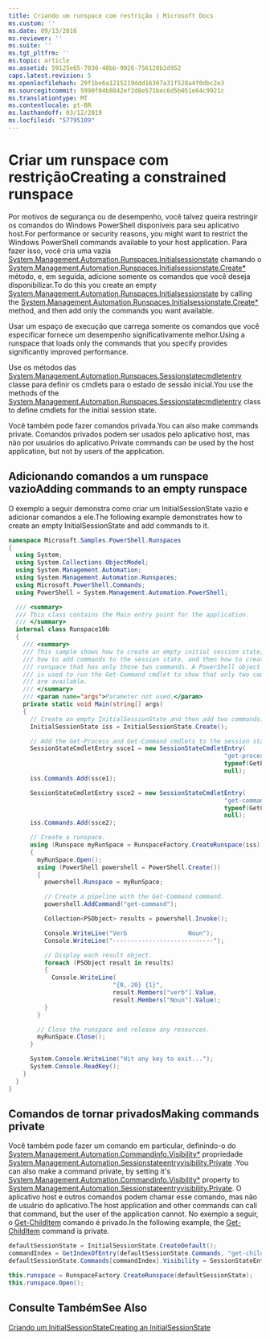 ```yaml
---
title: Criando um runspace com restrição | Microsoft Docs
ms.custom: ''
ms.date: 09/13/2016
ms.reviewer: ''
ms.suite: ''
ms.tgt_pltfrm: ''
ms.topic: article
ms.assetid: 59125e65-7030-40bb-9926-756120b2d952
caps.latest.revision: 5
ms.openlocfilehash: 29f1be6a1215219ddd16367a31f528a4f0dbc2e3
ms.sourcegitcommit: 5990f04b8042ef2d8e571bec6d5b051e64c9921c
ms.translationtype: MT
ms.contentlocale: pt-BR
ms.lasthandoff: 03/12/2019
ms.locfileid: "57795109"
---
```

# <a name="creating-a-constrained-runspace"></a><span data-ttu-id="40012-102">Criar um runspace com restrição</span><span class="sxs-lookup"><span data-stu-id="40012-102">Creating a constrained runspace</span></span>

<span data-ttu-id="40012-103">Por motivos de segurança ou de desempenho, você talvez queira restringir os comandos do Windows PowerShell disponíveis para seu aplicativo host.</span><span class="sxs-lookup"><span data-stu-id="40012-103">For performance or security reasons, you might want to restrict the Windows PowerShell commands available to your host application.</span></span> <span data-ttu-id="40012-104">Para fazer isso, você cria uma vazia [System.Management.Automation.Runspaces.Initialsessionstate](/dotnet/api/System.Management.Automation.Runspaces.InitialSessionState) chamando o [System.Management.Automation.Runspaces.Initialsessionstate.Create\*](/dotnet/api/System.Management.Automation.Runspaces.InitialSessionState.Create) método, e, em seguida, adicione somente os comandos que você deseja disponibilizar.</span><span class="sxs-lookup"><span data-stu-id="40012-104">To do this you create an empty [System.Management.Automation.Runspaces.Initialsessionstate](/dotnet/api/System.Management.Automation.Runspaces.InitialSessionState) by calling the [System.Management.Automation.Runspaces.Initialsessionstate.Create\*](/dotnet/api/System.Management.Automation.Runspaces.InitialSessionState.Create) method, and then add only the commands you want available.</span></span>

 <span data-ttu-id="40012-105">Usar um espaço de execução que carrega somente os comandos que você especificar fornece um desempenho significativamente melhor.</span><span class="sxs-lookup"><span data-stu-id="40012-105">Using a runspace that loads only the commands that you specify provides significantly improved performance.</span></span>

 <span data-ttu-id="40012-106">Use os métodos das [System.Management.Automation.Runspaces.Sessionstatecmdletentry](/dotnet/api/System.Management.Automation.Runspaces.SessionStateCmdletEntry) classe para definir os cmdlets para o estado de sessão inicial.</span><span class="sxs-lookup"><span data-stu-id="40012-106">You use the methods of the [System.Management.Automation.Runspaces.Sessionstatecmdletentry](/dotnet/api/System.Management.Automation.Runspaces.SessionStateCmdletEntry) class to define cmdlets for the initial session state.</span></span>

 <span data-ttu-id="40012-107">Você também pode fazer comandos privada.</span><span class="sxs-lookup"><span data-stu-id="40012-107">You can also make commands private.</span></span> <span data-ttu-id="40012-108">Comandos privados podem ser usados pelo aplicativo host, mas não por usuários do aplicativo.</span><span class="sxs-lookup"><span data-stu-id="40012-108">Private commands can be used by the host application, but not by users of the application.</span></span>

## <a name="adding-commands-to-an-empty-runspace"></a><span data-ttu-id="40012-109">Adicionando comandos a um runspace vazio</span><span class="sxs-lookup"><span data-stu-id="40012-109">Adding commands to an empty runspace</span></span>

 <span data-ttu-id="40012-110">O exemplo a seguir demonstra como criar um InitialSessionState vazio e adicionar comandos a ele.</span><span class="sxs-lookup"><span data-stu-id="40012-110">The following example demonstrates how to create an empty InitialSessionState and add commands to it.</span></span>

```csharp
namespace Microsoft.Samples.PowerShell.Runspaces
{
  using System;
  using System.Collections.ObjectModel;
  using System.Management.Automation;
  using System.Management.Automation.Runspaces;
  using Microsoft.PowerShell.Commands;
  using PowerShell = System.Management.Automation.PowerShell;

  /// <summary>
  /// This class contains the Main entry point for the application.
  /// </summary>
  internal class Runspace10b
  {
    /// <summary>
    /// This sample shows how to create an empty initial session state,
    /// how to add commands to the session state, and then how to create a
    /// runspace that has only those two commands. A PowerShell object
    /// is used to run the Get-Command cmdlet to show that only two commands
    /// are available.
    /// </summary>
    /// <param name="args">Parameter not used.</param>
    private static void Main(string[] args)
    {
      // Create an empty InitialSessionState and then add two commands.
      InitialSessionState iss = InitialSessionState.Create();

      // Add the Get-Process and Get-Command cmdlets to the session state.
      SessionStateCmdletEntry ssce1 = new SessionStateCmdletEntry(
                                                            "get-process",
                                                            typeof(GetProcessCommand),
                                                            null);
      iss.Commands.Add(ssce1);

      SessionStateCmdletEntry ssce2 = new SessionStateCmdletEntry(
                                                            "get-command",
                                                            typeof(GetCommandCommand),
                                                            null);
      iss.Commands.Add(ssce2);

      // Create a runspace.
      using (Runspace myRunSpace = RunspaceFactory.CreateRunspace(iss))
      {
        myRunSpace.Open();
        using (PowerShell powershell = PowerShell.Create())
        {
          powershell.Runspace = myRunSpace;

          // Create a pipeline with the Get-Command command.
          powershell.AddCommand("get-command");

          Collection<PSObject> results = powershell.Invoke();

          Console.WriteLine("Verb                 Noun");
          Console.WriteLine("----------------------------");

          // Display each result object.
          foreach (PSObject result in results)
          {
            Console.WriteLine(
                             "{0,-20} {1}",
                             result.Members["verb"].Value,
                             result.Members["Noun"].Value);
          }
        }

        // Close the runspace and release any resources.
        myRunSpace.Close();
      }

      System.Console.WriteLine("Hit any key to exit...");
      System.Console.ReadKey();
    }
  }
}
```

## <a name="making-commands-private"></a><span data-ttu-id="40012-111">Comandos de tornar privados</span><span class="sxs-lookup"><span data-stu-id="40012-111">Making commands private</span></span>

 <span data-ttu-id="40012-112">Você também pode fazer um comando em particular, definindo-o do [System.Management.Automation.Commandinfo.Visibility\*](/dotnet/api/System.Management.Automation.CommandInfo.Visibility) propriedade [System.Management.Automation.Sessionstateentryvisibility.Private](/dotnet/api/System.Management.Automation.SessionStateEntryVisibility.Private) .</span><span class="sxs-lookup"><span data-stu-id="40012-112">You can also make a command private, by setting it's [System.Management.Automation.Commandinfo.Visibility\*](/dotnet/api/System.Management.Automation.CommandInfo.Visibility) property to [System.Management.Automation.Sessionstateentryvisibility.Private](/dotnet/api/System.Management.Automation.SessionStateEntryVisibility.Private).</span></span> <span data-ttu-id="40012-113">O aplicativo host e outros comandos podem chamar esse comando, mas não de usuário do aplicativo.</span><span class="sxs-lookup"><span data-stu-id="40012-113">The host application and other commands can call that command, but the user of the application cannot.</span></span> <span data-ttu-id="40012-114">No exemplo a seguir, o [Get-ChildItem](/powershell/module/Microsoft.PowerShell.Management/Get-ChildItem) comando é privado.</span><span class="sxs-lookup"><span data-stu-id="40012-114">In the following example, the [Get-ChildItem](/powershell/module/Microsoft.PowerShell.Management/Get-ChildItem) command is private.</span></span>

```csharp
defaultSessionState = InitialSessionState.CreateDefault();
commandIndex = GetIndexOfEntry(defaultSessionState.Commands, "get-childitem");
defaultSessionState.Commands[commandIndex].Visibility = SessionStateEntryVisibility.Private;

this.runspace = RunspaceFactory.CreateRunspace(defaultSessionState);
this.runspace.Open();
```

## <a name="see-also"></a><span data-ttu-id="40012-115">Consulte Também</span><span class="sxs-lookup"><span data-stu-id="40012-115">See Also</span></span>

 [<span data-ttu-id="40012-116">Criando um InitialSessionState</span><span class="sxs-lookup"><span data-stu-id="40012-116">Creating an InitialSessionState</span></span>](./creating-an-initialsessionstate.md)
